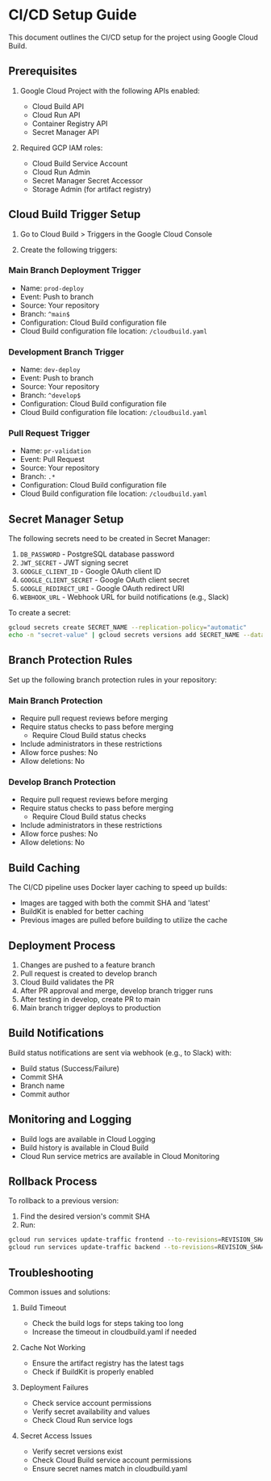 # CI/CD Setup Guide

This document outlines the CI/CD setup for the project using Google Cloud Build.

## Prerequisites

1. Google Cloud Project with the following APIs enabled:
   - Cloud Build API
   - Cloud Run API
   - Container Registry API
   - Secret Manager API

2. Required GCP IAM roles:
   - Cloud Build Service Account
   - Cloud Run Admin
   - Secret Manager Secret Accessor
   - Storage Admin (for artifact registry)

## Cloud Build Trigger Setup

1. Go to Cloud Build > Triggers in the Google Cloud Console

2. Create the following triggers:

### Main Branch Deployment Trigger
- Name: `prod-deploy`
- Event: Push to branch
- Source: Your repository
- Branch: `^main$`
- Configuration: Cloud Build configuration file
- Cloud Build configuration file location: `/cloudbuild.yaml`

### Development Branch Trigger
- Name: `dev-deploy`
- Event: Push to branch
- Source: Your repository
- Branch: `^develop$`
- Configuration: Cloud Build configuration file
- Cloud Build configuration file location: `/cloudbuild.yaml`

### Pull Request Trigger
- Name: `pr-validation`
- Event: Pull Request
- Source: Your repository
- Branch: `.*`
- Configuration: Cloud Build configuration file
- Cloud Build configuration file location: `/cloudbuild.yaml`

## Secret Manager Setup

The following secrets need to be created in Secret Manager:

1. `DB_PASSWORD` - PostgreSQL database password
2. `JWT_SECRET` - JWT signing secret
3. `GOOGLE_CLIENT_ID` - Google OAuth client ID
4. `GOOGLE_CLIENT_SECRET` - Google OAuth client secret
5. `GOOGLE_REDIRECT_URI` - Google OAuth redirect URI
6. `WEBHOOK_URL` - Webhook URL for build notifications (e.g., Slack)

To create a secret:
```bash
gcloud secrets create SECRET_NAME --replication-policy="automatic"
echo -n "secret-value" | gcloud secrets versions add SECRET_NAME --data-file=-
```

## Branch Protection Rules

Set up the following branch protection rules in your repository:

### Main Branch Protection
- Require pull request reviews before merging
- Require status checks to pass before merging
  - Require Cloud Build status checks
- Include administrators in these restrictions
- Allow force pushes: No
- Allow deletions: No

### Develop Branch Protection
- Require pull request reviews before merging
- Require status checks to pass before merging
  - Require Cloud Build status checks
- Include administrators in these restrictions
- Allow force pushes: No
- Allow deletions: No

## Build Caching

The CI/CD pipeline uses Docker layer caching to speed up builds:
- Images are tagged with both the commit SHA and 'latest'
- BuildKit is enabled for better caching
- Previous images are pulled before building to utilize the cache

## Deployment Process

1. Changes are pushed to a feature branch
2. Pull request is created to develop branch
3. Cloud Build validates the PR
4. After PR approval and merge, develop branch trigger runs
5. After testing in develop, create PR to main
6. Main branch trigger deploys to production

## Build Notifications

Build status notifications are sent via webhook (e.g., to Slack) with:
- Build status (Success/Failure)
- Commit SHA
- Branch name
- Commit author

## Monitoring and Logging

- Build logs are available in Cloud Logging
- Build history is available in Cloud Build
- Cloud Run service metrics are available in Cloud Monitoring

## Rollback Process

To rollback to a previous version:

1. Find the desired version's commit SHA
2. Run:
```bash
gcloud run services update-traffic frontend --to-revisions=REVISION_SHA=100
gcloud run services update-traffic backend --to-revisions=REVISION_SHA=100
```

## Troubleshooting

Common issues and solutions:

1. Build Timeout
   - Check the build logs for steps taking too long
   - Increase the timeout in cloudbuild.yaml if needed

2. Cache Not Working
   - Ensure the artifact registry has the latest tags
   - Check if BuildKit is properly enabled

3. Deployment Failures
   - Check service account permissions
   - Verify secret availability and values
   - Check Cloud Run service logs

4. Secret Access Issues
   - Verify secret versions exist
   - Check Cloud Build service account permissions
   - Ensure secret names match in cloudbuild.yaml
